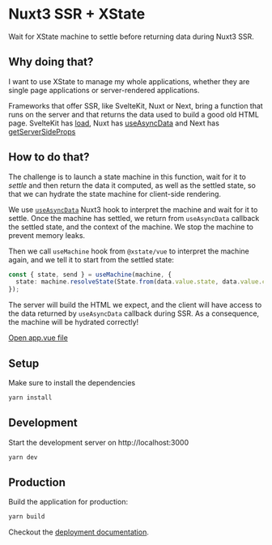 # Nuxt3 SSR + XState

Wait for XState machine to settle before returning data during Nuxt3 SSR.

## Why doing that?

I want to use XState to manage my whole applications, whether they are single page applications or server-rendered applications.

Frameworks that offer SSR, like SvelteKit, Nuxt or Next, bring a function that runs on the server and that returns the data used to build a good old HTML page. SvelteKit has [load](https://kit.svelte.dev/docs#loading), Nuxt has [useAsyncData](https://v3.nuxtjs.org/docs/usage/data-fetching#useasyncdata) and Next has [getServerSideProps](https://nextjs.org/docs/basic-features/data-fetching#getserversideprops-server-side-rendering)

## How to do that?

The challenge is to launch a state machine in this function, wait for it to *settle* and then return the data it computed, as well as the settled state, so that we can hydrate the state machine for client-side rendering.

We use [`useAsyncData`](https://v3.nuxtjs.org/docs/usage/data-fetching#useasyncdata) Nuxt3 hook to interpret the machine and wait for it to settle. Once the machine has settled, we return from `useAsyncData` callback the settled state, and the context of the machine. We stop the machine to prevent memory leaks.

Then we call `useMachine` hook from `@xstate/vue` to interpret the machine again, and we tell it to start from the settled state:

```ts
const { state, send } = useMachine(machine, {
  state: machine.resolveState(State.from(data.value.state, data.value.context)),
});
```

The server will build the HTML we expect, and the client will have access to the data returned by `useAsyncData` callback during SSR. As a consequence, the machine will be hydrated correctly!

[Open app.vue file](https://github.com/Devessier/nuxt3-ssr-xstate/blob/main/app.vue)

## Setup

Make sure to install the dependencies

```bash
yarn install
```

## Development

Start the development server on http://localhost:3000

```bash
yarn dev
```

## Production

Build the application for production:

```bash
yarn build
```

Checkout the [deployment documentation](https://v3.nuxtjs.org/docs/deployment).